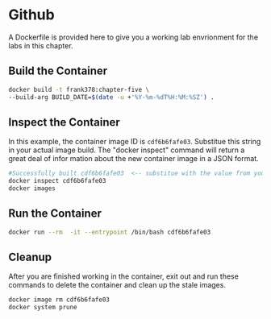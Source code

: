 # Github

A Dockerfile is provided here to give you a working lab envrionment for the labs in 
this chapter.

## Build the Container

```sh
docker build -t frank378:chapter-five \
--build-arg BUILD_DATE=$(date -u +'%Y-%m-%dT%H:%M:%SZ') .
```

## Inspect the Container

In this example, the container image ID is `cdf6b6fafe03`. Substitue this string
in your actual image build. The "docker inspect" command will return a great deal of infor
mation about the
new container image in a JSON format.

```sh
#Successfully built cdf6b6fafe03  <-- substitue with the value from your docker build
docker inspect cdf6b6fafe03
docker images
```

## Run the Container

```sh
docker run --rm  -it --entrypoint /bin/bash cdf6b6fafe03
```

## Cleanup

After you are finished working in the container, exit out and run these commands to delete
 the
container and clean up the stale images.

```bash
docker image rm cdf6b6fafe03
docker system prune
```


